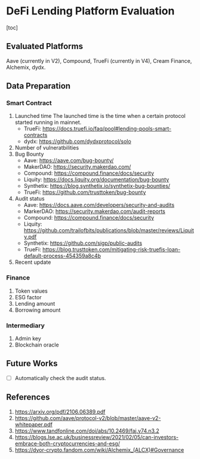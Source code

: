 # DeFi Lending Platform Evaluation

[toc]

## Evaluated Platforms

Aave (currently in V2), Compound, TrueFi (currently in V4), Cream Finance, Alchemix, dydx.

## Data Preparation

### Smart Contract

1. Launched time
    The launched time is the time when a certain protocol started running in mainnet.
    - TrueFi: https://docs.truefi.io/faq/pool#lending-pools-smart-contracts
    - dydx: https://github.com/dydxprotocol/solo
2. Number of vulneratbilities
3. Bug Bounty
    - Aave: https://aave.com/bug-bounty/
    - MakerDAO: https://security.makerdao.com/
    - Compound: https://compound.finance/docs/security
    - Liquity: https://docs.liquity.org/documentation/bug-bounty
    - Synthetix: https://blog.synthetix.io/synthetix-bug-bounties/
    - TrueFi: https://github.com/trusttoken/bug-bounty
4. Audit status
    - Aave: https://docs.aave.com/developers/security-and-audits
    - MarkerDAO: https://security.makerdao.com/audit-reports
    - Compound: https://compound.finance/docs/security
    - Liquity: https://github.com/trailofbits/publications/blob/master/reviews/Liquity.pdf
    - Synthetix: https://github.com/sigp/public-audits
    - TrueFi: https://blog.trusttoken.com/mitigating-risk-truefis-loan-default-process-454359a8c4b
5. Recent update

### Finance

1. Token values
2. ESG factor
3. Lending amount
4. Borrowing amount

### Intermediary

1. Admin key
2. Blockchain oracle

## Future Works

- [ ] Automatically check the audit status.

## References

1. https://arxiv.org/pdf/2106.06389.pdf
2. https://github.com/aave/protocol-v2/blob/master/aave-v2-whitepaper.pdf
3. https://www.tandfonline.com/doi/abs/10.2469/faj.v74.n3.2
4. https://blogs.lse.ac.uk/businessreview/2021/02/05/can-investors-embrace-both-cryptocurrencies-and-esg/
5. https://dyor-crypto.fandom.com/wiki/Alchemix_(ALCX)#Governance

